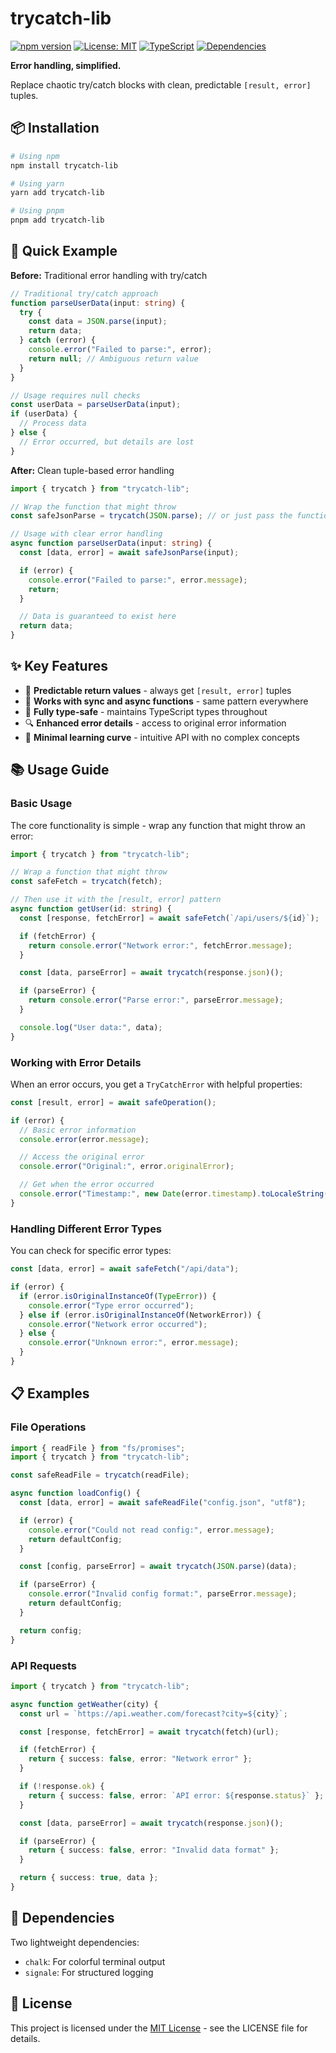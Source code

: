 # trycatch-lib

<div>

[![npm version](https://img.shields.io/npm/v/trycatch-lib.svg?style=flat)](https://www.npmjs.com/package/trycatch-lib)
[![License: MIT](https://img.shields.io/badge/License-MIT-yellow.svg)](https://opensource.org/licenses/MIT)
[![TypeScript](https://img.shields.io/badge/TypeScript-5.8.2-blue)](https://www.typescriptlang.org/)
[![Dependencies](https://img.shields.io/badge/dependencies-2-brightgreen)](package.json)

**Error handling, simplified.**

Replace chaotic try/catch blocks with clean, predictable `[result, error]` tuples.

</div>

## 📦 Installation

```bash
# Using npm
npm install trycatch-lib

# Using yarn
yarn add trycatch-lib

# Using pnpm
pnpm add trycatch-lib
```

## 🚀 Quick Example

**Before:** Traditional error handling with try/catch

```typescript
// Traditional try/catch approach
function parseUserData(input: string) {
  try {
    const data = JSON.parse(input);
    return data;
  } catch (error) {
    console.error("Failed to parse:", error);
    return null; // Ambiguous return value
  }
}

// Usage requires null checks
const userData = parseUserData(input);
if (userData) {
  // Process data
} else {
  // Error occurred, but details are lost
}
```

**After:** Clean tuple-based error handling

```typescript
import { trycatch } from "trycatch-lib";

// Wrap the function that might throw
const safeJsonParse = trycatch(JSON.parse); // or just pass the function in trycatch from start( which i recommend)

// Usage with clear error handling
async function parseUserData(input: string) {
  const [data, error] = await safeJsonParse(input);

  if (error) {
    console.error("Failed to parse:", error.message);
    return;
  }

  // Data is guaranteed to exist here
  return data;
}
```

## ✨ Key Features

- 🎯 **Predictable return values** - always get `[result, error]` tuples
- 🔄 **Works with sync and async functions** - same pattern everywhere
- 🧠 **Fully type-safe** - maintains TypeScript types throughout
- 🔍 **Enhanced error details** - access to original error information
- 🚀 **Minimal learning curve** - intuitive API with no complex concepts

## 📚 Usage Guide

### Basic Usage

The core functionality is simple - wrap any function that might throw an error:

```typescript
import { trycatch } from "trycatch-lib";

// Wrap a function that might throw
const safeFetch = trycatch(fetch);

// Then use it with the [result, error] pattern
async function getUser(id: string) {
  const [response, fetchError] = await safeFetch(`/api/users/${id}`);

  if (fetchError) {
    return console.error("Network error:", fetchError.message);
  }

  const [data, parseError] = await trycatch(response.json)();

  if (parseError) {
    return console.error("Parse error:", parseError.message);
  }

  console.log("User data:", data);
}
```

### Working with Error Details

When an error occurs, you get a `TryCatchError` with helpful properties:

```typescript
const [result, error] = await safeOperation();

if (error) {
  // Basic error information
  console.error(error.message);

  // Access the original error
  console.error("Original:", error.originalError);

  // Get when the error occurred
  console.error("Timestamp:", new Date(error.timestamp).toLocaleString());
}
```

### Handling Different Error Types

You can check for specific error types:

```typescript
const [data, error] = await safeFetch("/api/data");

if (error) {
  if (error.isOriginalInstanceOf(TypeError)) {
    console.error("Type error occurred");
  } else if (error.isOriginalInstanceOf(NetworkError)) {
    console.error("Network error occurred");
  } else {
    console.error("Unknown error:", error.message);
  }
}
```

## 📋 Examples

### File Operations

```typescript
import { readFile } from "fs/promises";
import { trycatch } from "trycatch-lib";

const safeReadFile = trycatch(readFile);

async function loadConfig() {
  const [data, error] = await safeReadFile("config.json", "utf8");

  if (error) {
    console.error("Could not read config:", error.message);
    return defaultConfig;
  }

  const [config, parseError] = await trycatch(JSON.parse)(data);

  if (parseError) {
    console.error("Invalid config format:", parseError.message);
    return defaultConfig;
  }

  return config;
}
```

### API Requests

```typescript
import { trycatch } from "trycatch-lib";

async function getWeather(city) {
  const url = `https://api.weather.com/forecast?city=${city}`;

  const [response, fetchError] = await trycatch(fetch)(url);

  if (fetchError) {
    return { success: false, error: "Network error" };
  }

  if (!response.ok) {
    return { success: false, error: `API error: ${response.status}` };
  }

  const [data, parseError] = await trycatch(response.json)();

  if (parseError) {
    return { success: false, error: "Invalid data format" };
  }

  return { success: true, data };
}
```

## 🔌 Dependencies

Two lightweight dependencies:

- `chalk`: For colorful terminal output
- `signale`: For structured logging

## 📄 License

This project is licensed under the [MIT License](./LICENSE) - see the LICENSE file for details.
